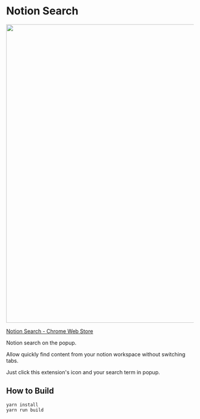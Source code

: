 # Notion Search

<a href="https://chrome.google.com/webstore/detail/notion-search/nelmlmaelgfcpjgknkidapfnoddpjfee"><img src="https://user-images.githubusercontent.com/315510/205478541-6242f40e-9921-425d-bb08-fddd47a2ad00.png" width="800px" /></a>


[Notion Search - Chrome Web Store](https://chrome.google.com/webstore/detail/notion-search/nelmlmaelgfcpjgknkidapfnoddpjfee)

Notion search on the popup.

Allow quickly find content from your notion workspace without switching tabs.

Just click this extension's icon and your search term in popup.

## How to Build

```
yarn install
yarn run build
```
